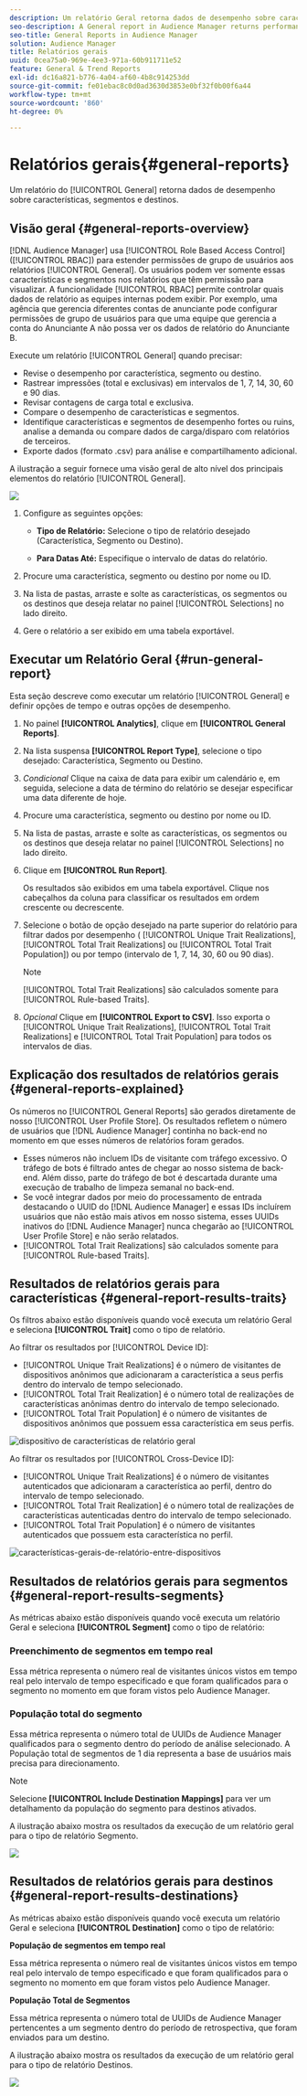 ```yaml
---
description: Um relatório Geral retorna dados de desempenho sobre características, segmentos e destinos.
seo-description: A General report in Audience Manager returns performance data on traits, segments, and destinations.
seo-title: General Reports in Audience Manager
solution: Audience Manager
title: Relatórios gerais
uuid: 0cea75a0-969e-4ee3-971a-60b911711e52
feature: General & Trend Reports
exl-id: dc16a821-b776-4a04-af60-4b8c914253dd
source-git-commit: fe01ebac8c0d0ad3630d3853e0bf32f0b00f6a44
workflow-type: tm+mt
source-wordcount: '860'
ht-degree: 0%

---
```


# Relatórios gerais{#general-reports}

Um relatório do [!UICONTROL General] retorna dados de desempenho sobre características, segmentos e destinos.

## Visão geral {#general-reports-overview}

<!-- 

c_general_reports.xml

 -->

[!DNL Audience Manager] usa [!UICONTROL Role Based Access Control] ([!UICONTROL RBAC]) para estender permissões de grupo de usuários aos relatórios [!UICONTROL General]. Os usuários podem ver somente essas características e segmentos nos relatórios que têm permissão para visualizar. A funcionalidade [!UICONTROL RBAC] permite controlar quais dados de relatório as equipes internas podem exibir. Por exemplo, uma agência que gerencia diferentes contas de anunciante pode configurar permissões de grupo de usuários para que uma equipe que gerencia a conta do Anunciante A não possa ver os dados de relatório do Anunciante B.

Execute um relatório [!UICONTROL General] quando precisar:

* Revise o desempenho por característica, segmento ou destino.
* Rastrear impressões (total e exclusivas) em intervalos de 1, 7, 14, 30, 60 e 90 dias.
* Revisar contagens de carga total e exclusiva.
* Compare o desempenho de características e segmentos.
* Identifique características e segmentos de desempenho fortes ou ruins, analise a demanda ou compare dados de carga/disparo com relatórios de terceiros.
* Exporte dados (formato .csv) para análise e compartilhamento adicional.

A ilustração a seguir fornece uma visão geral de alto nível dos principais elementos do relatório [!UICONTROL General].

![](assets/general_reports.png)

1. Configure as seguintes opções:

   * **Tipo de Relatório:** Selecione o tipo de relatório desejado (Característica, Segmento ou Destino).

   * **Para Datas Até:** Especifique o intervalo de datas do relatório.

2. Procure uma característica, segmento ou destino por nome ou ID.
3. Na lista de pastas, arraste e solte as características, os segmentos ou os destinos que deseja relatar no painel [!UICONTROL Selections] no lado direito.
4. Gere o relatório a ser exibido em uma tabela exportável.

## Executar um Relatório Geral {#run-general-report}

Esta seção descreve como executar um relatório [!UICONTROL General] e definir opções de tempo e outras opções de desempenho.

<!-- 

t_run_general_report.xml

 -->

1. No painel **[!UICONTROL Analytics]**, clique em **[!UICONTROL General Reports]**.
1. Na lista suspensa **[!UICONTROL Report Type]**, selecione o tipo desejado: Característica, Segmento ou Destino.
1. *Condicional* Clique na caixa de data para exibir um calendário e, em seguida, selecione a data de término do relatório se desejar especificar uma data diferente de hoje.
1. Procure uma característica, segmento ou destino por nome ou ID.
1. Na lista de pastas, arraste e solte as características, os segmentos ou os destinos que deseja relatar no painel [!UICONTROL Selections] no lado direito.
1. Clique em **[!UICONTROL Run Report]**.

   Os resultados são exibidos em uma tabela exportável. Clique nos cabeçalhos da coluna para classificar os resultados em ordem crescente ou decrescente.
1. Selecione o botão de opção desejado na parte superior do relatório para filtrar dados por desempenho ( [!UICONTROL Unique Trait Realizations], [!UICONTROL Total Trait Realizations] ou [!UICONTROL Total Trait Population]) ou por tempo (intervalo de 1, 7, 14, 30, 60 ou 90 dias).

   >[!NOTE]
   >
   >[!UICONTROL Total Trait Realizations] são calculados somente para [!UICONTROL Rule-based Traits].

1. *Opcional* Clique em **[!UICONTROL Export to CSV]**. Isso exporta o [!UICONTROL Unique Trait Realizations], [!UICONTROL Total Trait Realizations] e [!UICONTROL Total Trait Population] para todos os intervalos de dias.

## Explicação dos resultados de relatórios gerais {#general-reports-explained}

Os números no [!UICONTROL General Reports] são gerados diretamente de nosso [!UICONTROL User Profile Store]. Os resultados refletem o número de usuários que [!DNL Audience Manager] continha no back-end no momento em que esses números de relatórios foram gerados.

* Esses números não incluem IDs de visitante com tráfego excessivo. O tráfego de bots é filtrado antes de chegar ao nosso sistema de back-end. Além disso, parte do tráfego de bot é descartada durante uma execução de trabalho de limpeza semanal no back-end.
* Se você integrar dados por meio do processamento de entrada destacando o UUID do [!DNL Audience Manager] e essas IDs incluírem usuários que não estão mais ativos em nosso sistema, esses UUIDs inativos do [!DNL Audience Manager] nunca chegarão ao [!UICONTROL User Profile Store] e não serão relatados.
* [!UICONTROL Total Trait Realizations] são calculados somente para [!UICONTROL Rule-based Traits].

## Resultados de relatórios gerais para características {#general-report-results-traits}

Os filtros abaixo estão disponíveis quando você executa um relatório Geral e seleciona **[!UICONTROL Trait]** como o tipo de relatório.

Ao filtrar os resultados por [!UICONTROL Device ID]:

* [!UICONTROL Unique Trait Realizations] é o número de visitantes de dispositivos anônimos que adicionaram a característica a seus perfis dentro do intervalo de tempo selecionado.
* [!UICONTROL Total Trait Realization] é o número total de realizações de características anônimas dentro do intervalo de tempo selecionado.
* [!UICONTROL Total Trait Population] é o número de visitantes de dispositivos anônimos que possuem essa característica em seus perfis.

![dispositivo de características de relatório geral](assets/general-report-traits-deviceid.png)

Ao filtrar os resultados por [!UICONTROL Cross-Device ID]:

* [!UICONTROL Unique Trait Realizations] é o número de visitantes autenticados que adicionaram a característica ao perfil, dentro do intervalo de tempo selecionado.
* [!UICONTROL Total Trait Realization] é o número total de realizações de características autenticadas dentro do intervalo de tempo selecionado.
* [!UICONTROL Total Trait Population] é o número de visitantes autenticados que possuem esta característica no perfil.

![características-gerais-de-relatório-entre-dispositivos](assets/general-report-traits-cross-device.png)

<!-- 
### Unique Trait Realizations

This metric represents the unique number of [Audience Manager Unique User IDs (UUID)](../reference/ids-in-aam.md) that qualified for the trait in your selected time range. For example, if a user visited your homepage three times on 10/1, you would see one Unique Trait Realization.

### Total Trait Realizations

This metric represents the total amount of trait fires for the trait in your selected time range. For example, if a user visited your homepage, then navigated to your tech news and your sports news sections, they would appear in the General Report as three total trait realizations, and one unique trait realization.

### Total Trait Population

This metric represents the total amount of Audience Manager UUIDs that are currently qualified for the trait. Use this number to understand the total amount of users you could use for segmentation and targeting. Typically, users remain part of a trait for [120 days](../features/traits/create-onboarded-rule-based-traits.md#set-expiration-interval). For example, a user visiting your homepage three times today and never returning afterwards, would remain as a user in this population every day until 120 days from now. At the 120 day mark, they would be removed from the population. Read our [Trait and Segment Qualification Reference](../features/traits/trait-and-segment-qualification-reference.md) for more examples on the difference between Unique Trait Realizations and Total Trait Population.

The illustration below shows the results of running a general report for the Trait report type. -->
<!-- 
![](assets/general_reports_metrics.png) -->


## Resultados de relatórios gerais para segmentos {#general-report-results-segments}

As métricas abaixo estão disponíveis quando você executa um relatório Geral e seleciona **[!UICONTROL Segment]** como o tipo de relatório:

### Preenchimento de segmentos em tempo real

Essa métrica representa o número real de visitantes únicos vistos em tempo real pelo intervalo de tempo especificado e que foram qualificados para o segmento no momento em que foram vistos pelo Audience Manager.

### População total do segmento

Essa métrica representa o número total de UUIDs de Audience Manager qualificados para o segmento dentro do período de análise selecionado. A População total de segmentos de 1 dia representa a base de usuários mais precisa para direcionamento.

>[!NOTE]
>
>Selecione **[!UICONTROL Include Destination Mappings]** para ver um detalhamento da população do segmento para destinos ativados.

A ilustração abaixo mostra os resultados da execução de um relatório geral para o tipo de relatório Segmento.

![](assets/general_reports_segment_metrics.png)

## Resultados de relatórios gerais para destinos {#general-report-results-destinations}

As métricas abaixo estão disponíveis quando você executa um relatório Geral e seleciona **[!UICONTROL Destination]** como o tipo de relatório:

**População de segmentos em tempo real**

Essa métrica representa o número real de visitantes únicos vistos em tempo real pelo intervalo de tempo especificado e que foram qualificados para o segmento no momento em que foram vistos pelo Audience Manager.

**População Total de Segmentos**

Essa métrica representa o número total de UUIDs de Audience Manager pertencentes a um segmento dentro do período de retrospectiva, que foram enviados para um destino.

A ilustração abaixo mostra os resultados da execução de um relatório geral para o tipo de relatório Destinos.

![](assets/general_reports_destinations.png)
